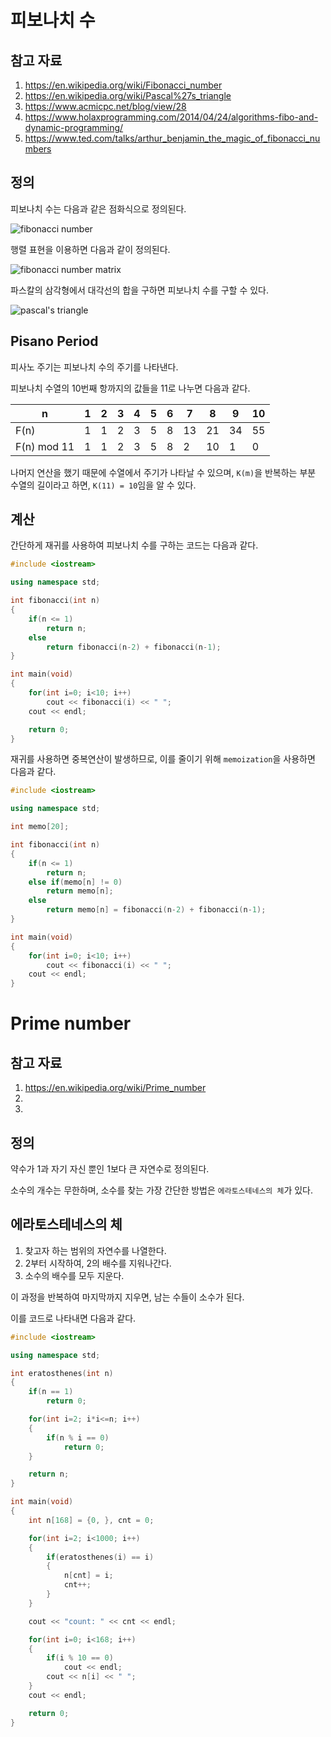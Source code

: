 # 피보나치 수

## 참고 자료

1. https://en.wikipedia.org/wiki/Fibonacci_number
2. https://en.wikipedia.org/wiki/Pascal%27s_triangle
3. https://www.acmicpc.net/blog/view/28
4. https://www.holaxprogramming.com/2014/04/24/algorithms-fibo-and-dynamic-programming/
5. https://www.ted.com/talks/arthur_benjamin_the_magic_of_fibonacci_numbers

## 정의

피보나치 수는 다음과 같은 점화식으로 정의된다.

![fibonacci number](https://wikimedia.org/api/rest_v1/media/math/render/svg/00008893a71eebbf4e7d89a0c162fe6359f5ac8c)

행렬 표현을 이용하면 다음과 같이 정의된다.

![fibonacci number matrix](https://wikimedia.org/api/rest_v1/media/math/render/svg/f90aae99d109a6d152d80d03d0353a5e849c560e)

파스칼의 삼각형에서 대각선의 합을 구하면 피보나치 수를 구할 수 있다.

![pascal's triangle](https://upload.wikimedia.org/wikipedia/commons/b/bf/PascalTriangleFibanacci.svg)


## Pisano Period

피사노 주기는 피보나치 수의 주기를 나타낸다.

피보나치 수열의 10번째 항까지의 값들을 11로 나누면 다음과 같다.

n | 1 | 2 | 3 | 4 | 5 | 6 | 7 | 8 | 9 | 10
------------ | ------------- | ------------- | ------------- | ------------- | ------------- | ------------- | ------------- | ------------- | ------------- | -------------
F(n) | 1 | 1 | 2 | 3 | 5 | 8 | 13 | 21 | 34 | 55
F(n) mod 11 | 1 | 1 | 2 | 3 | 5 | 8 | 2 | 10 | 1 | 0

나머지 연산을 했기 때문에 수열에서 주기가 나타날 수 있으며, `K(m)`을 반복하는 부분 수열의 길이라고 하면, `K(11) = 10`임을 알 수 있다.

## 계산

간단하게 재귀를 사용하여 피보나치 수를 구하는 코드는 다음과 같다.

```cpp
#include <iostream>

using namespace std;

int fibonacci(int n)
{
    if(n <= 1)
        return n;
    else
        return fibonacci(n-2) + fibonacci(n-1);
}

int main(void)
{
    for(int i=0; i<10; i++)
        cout << fibonacci(i) << " ";
    cout << endl;

    return 0;
}
```

재귀를 사용하면 중복연산이 발생하므로, 이를 줄이기 위해 `memoization`을 사용하면 다음과 같다.

```cpp
#include <iostream>

using namespace std;

int memo[20];

int fibonacci(int n)
{
    if(n <= 1)
        return n;
    else if(memo[n] != 0)
        return memo[n];
    else
        return memo[n] = fibonacci(n-2) + fibonacci(n-1);
}

int main(void)
{
    for(int i=0; i<10; i++)
        cout << fibonacci(i) << " ";
    cout << endl;
}
```

# Prime number

## 참고 자료

1. https://en.wikipedia.org/wiki/Prime_number
2. 
3. 

## 정의

약수가 1과 자기 자신 뿐인 1보다 큰 자연수로 정의된다.

소수의 개수는 무한하며, 소수를 찾는 가장 간단한 방법은 `에라토스테네스의 체`가 있다.

## 에라토스테네스의 체

1. 찾고자 하는 범위의 자연수를 나열한다.
2. 2부터 시작하여, 2의 배수를 지워나간다.
3. 소수의 배수를 모두 지운다.

이 과정을 반복하여 마지막까지 지우면, 남는 수들이 소수가 된다.

이를 코드로 나타내면 다음과 같다.

```cpp
#include <iostream>

using namespace std;

int eratosthenes(int n)
{
    if(n == 1)
        return 0;

    for(int i=2; i*i<=n; i++)
    {
        if(n % i == 0)
            return 0;
    }

    return n;
}

int main(void)
{
    int n[168] = {0, }, cnt = 0;

    for(int i=2; i<1000; i++)
    {
        if(eratosthenes(i) == i)
        {
            n[cnt] = i;
            cnt++;
        }
    }

    cout << "count: " << cnt << endl;

    for(int i=0; i<168; i++)
    {
        if(i % 10 == 0)
            cout << endl;
        cout << n[i] << " ";
    }
    cout << endl;

    return 0;
}
```
